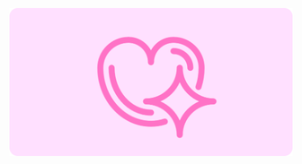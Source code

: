 ![girlfriend technology logo](https://github.com/girlfriend-technology/.github/blob/main/profile/cover.png?raw=true)
